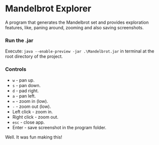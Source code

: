 # Mandelbrot Explorer
A program that generates the Mandelbrot set and provides exploration features, like, paning around, zooming and also saving screenshots.

### Run the .jar
Execute: `java --enable-preview -jar .\Mandelbrot.jar` in terminal at the root directory of the project.

### Controls
- `w` - pan up.
- `s` - pan down.
- `d` - pad right.
- `a` - pan left.
- `=` - zoom in (low).
- `-` - zoom out (low).
- Left click - zoom in.
- Right click - zoom out.
- `esc` - close app.
- Enter - save screenshot in the program folder.

Well. It was fun making this!
